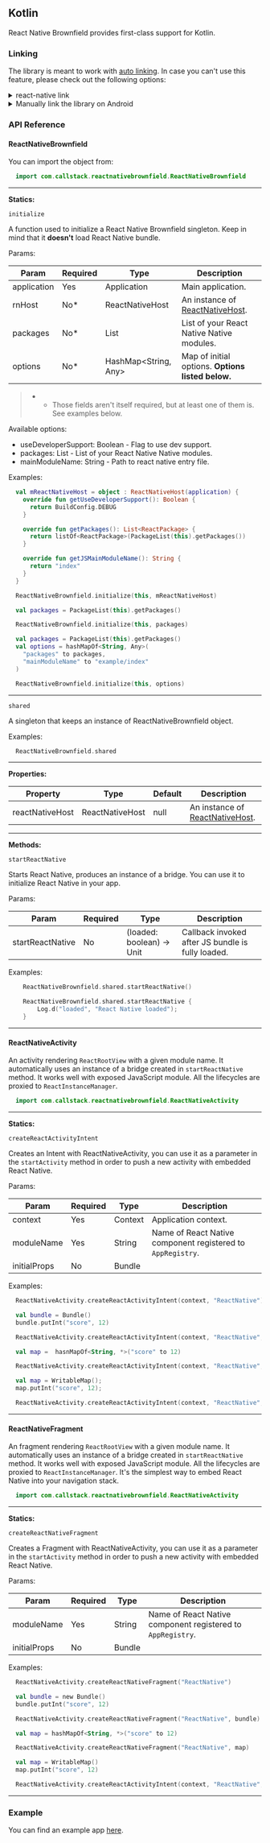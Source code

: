 ## Kotlin

React Native Brownfield provides first-class support for Kotlin.

### Linking

The library is meant to work with [auto linking](https://github.com/react-native-community/cli/blob/master/docs/autolinking.md). In case you can't use this feature, please check out the following options:

<details>
<summary>react-native link</summary>
Run the following command in your terminal:

```bash
  react-native link @callstack/react-native-brownfield
```
</details>

<details>
<summary>Manually link the library on Android</summary>

#### `android/settings.gradle`
```groovy
include ':react-native-brownfield'
project(':react-native-brownfield').projectDir = new File(rootProject.projectDir, '../node_modules/@callstack/react-native-brownfield/android')
```

#### `android/app/build.gradle`
```groovy
dependencies {
   ...
   implementation project(':react-native-brownfield')
}
```

#### `android/app/src/main/.../MainApplication.kt`
On top, where imports are:

```kotlin
import com.callstack.reactnativebrownfield.ReactNativeBrownfieldPackage
```

Add the `ReactNativeBrownfieldPackage` class to your list of exported packages.

```kotlin
val packages = listOf<ReactPackage>(MainReactPackage(), ReactNativeBrownfieldPackage()) 
```
</details>

### API Reference

#### ReactNativeBrownfield

You can import the object from:

```java
  import com.callstack.reactnativebrownfield.ReactNativeBrownfield
```

---

**Statics:**

`initialize`

A function used to initialize a React Native Brownfield singleton. Keep in mind that it **doesn't** load React Native bundle.

Params:

| Param                   | Required | Type                 | Description                                               |
| ----------------------- | -------- | -------------------- | --------------------------------------------------------- |
| application             | Yes      | Application          | Main application.                                         |
| rnHost                  | No*      | ReactNativeHost      | An instance of [ReactNativeHost](https://bit.ly/2ZnwgnA). |
| packages                | No*      | List<ReactPackage>   | List of your React Native Native modules.                 |
| options                 | No*      | HashMap<String, Any> | Map of initial options. __Options listed below.__         |

> * - Those fields aren't itself required, but at least one of them is. See examples below.

Available options:
- useDeveloperSupport: Boolean - Flag to use dev support.
- packages: List<ReactPackage> - List of your React Native Native modules.
- mainModuleName: String - Path to react native entry file.

Examples:

```kotlin
  val mReactNativeHost = object : ReactNativeHost(application) {
    override fun getUseDeveloperSupport(): Boolean {
      return BuildConfig.DEBUG
    }

    override fun getPackages(): List<ReactPackage> {
      return listOf<ReactPackage>(PackageList(this).getPackages())
    }

    override fun getJSMainModuleName(): String {
      return "index"
    }
  }

  ReactNativeBrownfield.initialize(this, mReactNativeHost)
```

```kotlin
  val packages = PackageList(this).getPackages()

  ReactNativeBrownfield.initialize(this, packages)
```

```kotlin
  val packages = PackageList(this).getPackages()
  val options = hashMapOf<String, Any>(
    "packages" to packages, 
    "mainModuleName" to "example/index"
  )

  ReactNativeBrownfield.initialize(this, options)
```

---

`shared`

A singleton that keeps an instance of ReactNativeBrownfield object.

Examples: 

```kotlin
  ReactNativeBrownfield.shared
```

---

**Properties:**

| Property        | Type            | Default        | Description                                               |
| --------------- | --------------- | -------------- | --------------------------------------------------------- |
| reactNativeHost | ReactNativeHost | null           | An instance of [ReactNativeHost](https://bit.ly/2ZnwgnA). |

---

**Methods:**

`startReactNative`

Starts React Native, produces an instance of a bridge. You can use it to initialize React Native in your app.

Params:

| Param                   | Required | Type          | Description                                           |
| ----------------------- | -------- | ------------- | ----------------------------------------------------- |
| startReactNative        | No       | (loaded: boolean) -> Unit | Callback invoked after JS bundle is fully loaded.     |

Examples:

```kotlin
    ReactNativeBrownfield.shared.startReactNative()
```

```kotlin
    ReactNativeBrownfield.shared.startReactNative {
        Log.d("loaded", "React Native loaded");
    }
```

---

#### ReactNativeActivity

An activity rendering `ReactRootView` with a given module name.  It automatically uses an instance of a bridge created in `startReactNative` method. It works well with exposed JavaScript module. All the lifecycles are proxied to `ReactInstanceManager`.

```kotlin
  import com.callstack.reactnativebrownfield.ReactNativeActivity
```

---

**Statics:**

`createReactActivityIntent`

Creates an Intent with ReactNativeActivity, you can use it as a parameter in the `startActivity` method in order to push a new activity with embedded React Native.

Params:

| Param                   | Required | Type                 | Description                                                 |
| ----------------------- | -------- | ------------------------------------------- | ----------------------------------------------------------- |
| context                 | Yes      | Context                                     | Application context.                                        |
| moduleName              | Yes      | String                                      | Name of React Native component registered to `AppRegistry`. |
| initialProps            | No       | Bundle || HashMap<String, *> || ReadableMap | Initial properties to be passed to React Native component.  |

Examples: 

```kotlin
  ReactNativeActivity.createReactActivityIntent(context, "ReactNative")
```

```kotlin
  val bundle = Bundle()
  bundle.putInt("score", 12)

  ReactNativeActivity.createReactActivityIntent(context, "ReactNative", bundle)
```

```kotlin
  val map =  hasnMapOf<String, *>("score" to 12)

  ReactNativeActivity.createReactActivityIntent(context, "ReactNative", map)
```

```kotlin
  val map = WritableMap();
  map.putInt("score", 12);

  ReactNativeActivity.createReactActivityIntent(context, "ReactNative", map)
```

---

#### ReactNativeFragment

An fragment rendering `ReactRootView` with a given module name.  It automatically uses an instance of a bridge created in `startReactNative` method. It works well with exposed JavaScript module. All the lifecycles are proxied to `ReactInstanceManager`. It's the simplest way to embed React Native into your navigation stack.

```kotlin
  import com.callstack.reactnativebrownfield.ReactNativeActivity
```

---

**Statics:**

`createReactNativeFragment`

Creates a Fragment with ReactNativeActivity, you can use it as a parameter in the `startActivity` method in order to push a new activity with embedded React Native.

Params:

| Param                   | Required | Type                 | Description                                                 |
| ----------------------- | -------- | ------------------------------------------- | ----------------------------------------------------------- |
| moduleName              | Yes      | String                                      | Name of React Native component registered to `AppRegistry`. |
| initialProps            | No       | Bundle || HashMap<String, *> || ReadableMap | Initial properties to be passed to React Native component.  |

Examples: 

```kotlin
  ReactNativeActivity.createReactNativeFragment("ReactNative")
```

```kotlin
  val bundle = new Bundle()
  bundle.putInt("score", 12)

  ReactNativeActivity.createReactNativeFragment("ReactNative", bundle)
```

```kotlin
  val map = hashMapOf<String, *>("score" to 12)

  ReactNativeActivity.createReactNativeFragment("ReactNative", map)
```

```kotlin
  val map = WritableMap()
  map.putInt("score", 12)

  ReactNativeActivity.createReactActivityIntent(context, "ReactNative", map)
```

---

### Example

You can find an example app [here](../example/java).


